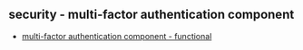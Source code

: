 ## security - multi-factor authentication component

- [ multi-factor authentication component - functional](2b1.md)
